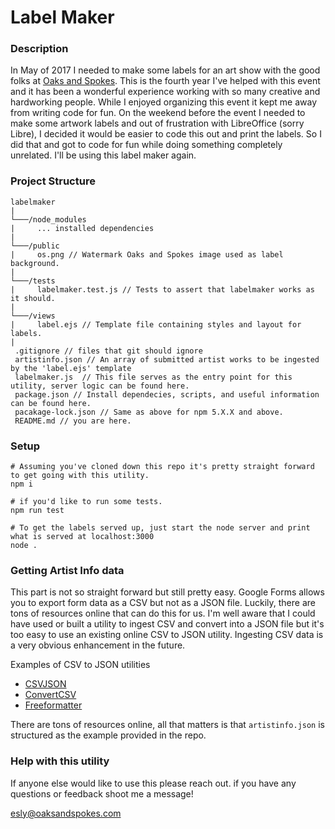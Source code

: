 # Label Maker

### Description
In May of 2017 I needed to make some labels for an art show with the good folks at
 [Oaks and Spokes](https://oaksandspokes.com/). This is the fourth year I've helped with this event and it has been a 
wonderful experience working with so many creative and hardworking people. 
While I enjoyed organizing this event it kept me away from writing code for fun. On the weekend before the event I 
needed to make some artwork labels and out of frustration with LibreOffice (sorry Libre), I decided it would be easier 
to code this out and print the labels. So I did that and got to code for fun while doing something completely unrelated.
I'll be using this label maker again.


### Project Structure

```
labelmaker
|
└───/node_modules
|     ... installed dependencies
|
└───/public
|     os.png // Watermark Oaks and Spokes image used as label background.
|
└───/tests
|     labelmaker.test.js // Tests to assert that labelmaker works as it should.
|
└───/views 
|     label.ejs // Template file containing styles and layout for labels.
|      
 .gitignore // files that git should ignore
 artistinfo.json // An array of submitted artist works to be ingested by the 'label.ejs' template
 labelmaker.js  // This file serves as the entry point for this utility, server logic can be found here.
 package.json // Install dependecies, scripts, and useful information can be found here.
 pacakage-lock.json // Same as above for npm 5.X.X and above.
 README.md // you are here.

```
### Setup
```
# Assuming you've cloned down this repo it's pretty straight forward to get going with this utility.
npm i
```

```
# if you'd like to run some tests.
npm run test
```

```
# To get the labels served up, just start the node server and print what is served at localhost:3000
node .
```

### Getting Artist Info data
This part is not so straight forward but still pretty easy. Google Forms allows you to export form data as a CSV but not
 as a JSON file. Luckily, there are tons of resources online that can do this for us. I'm well aware that I could have 
 used or built a utility to ingest CSV and convert into a JSON file but it's too easy to use an existing online CSV to 
 JSON utility. Ingesting CSV data is a very obvious enhancement in the future.
 
Examples of CSV to JSON utilities
* [CSVJSON](https://www.csvjson.com/csv2json)
* [ConvertCSV](http://www.convertcsv.com/csv-to-json.htm)
* [Freeformatter](https://www.freeformatter.com/csv-to-json-converter.html)

There are tons of resources online, all that matters is that `artistinfo.json` is structured as the example provided in
 the repo. 

### Help with this utility
If anyone else would like to use this please reach out. if you have any questions or feedback shoot me a message!

esly@oaksandspokes.com

